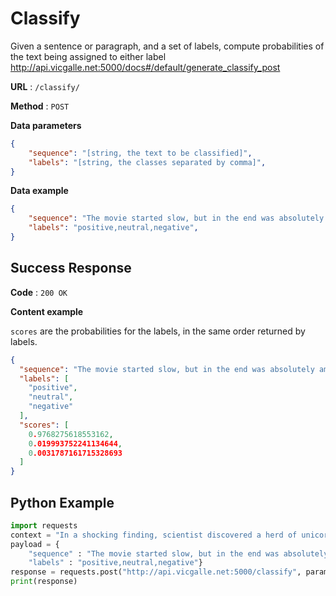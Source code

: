 # Classify

Given a sentence or paragraph, and a set of labels, compute probabilities of the text being assigned to either label
http://api.vicgalle.net:5000/docs#/default/generate_classify_post

**URL** : `/classify/`

**Method** : `POST`

**Data parameters**

```json
{
    "sequence": "[string, the text to be classified]",
    "labels": "[string, the classes separated by comma]",
}
```

**Data example**

```json
{
    "sequence": "The movie started slow, but in the end was absolutely amazing!",
    "labels": "positive,neutral,negative",
}
```

## Success Response

**Code** : `200 OK`

**Content example**

`scores` are the probabilities for the labels, in the same order returned by labels.

```json
{
  "sequence": "The movie started slow, but in the end was absolutely amazing!",
  "labels": [
    "positive",
    "neutral",
    "negative"
  ],
  "scores": [
    0.9768275618553162,
    0.019993752241134644,
    0.0031787161715328693
  ]
}
```

## Python Example

```python
import requests
context = "In a shocking finding, scientist discovered a herd of unicorns living in a remote, previously unexplored valley, in the Andes Mountains. Even more surprising to the researchers was the fact that the unicorns spoke perfect English."
payload = { 
    "sequence" : "The movie started slow, but in the end was absolutely amazing!", 
    "labels" : "positive,neutral,negative"}
response = requests.post("http://api.vicgalle.net:5000/classify", params=payload).json()
print(response)

```
